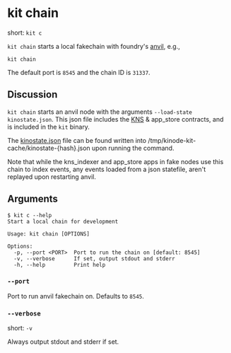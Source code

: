 # kit chain

short: `kit c`

`kit chain` starts a local fakechain with foundry's [anvil](https://github.com/foundry-rs/foundry/tree/master/crates/anvil), e.g.,

```
kit chain
```

The default port is `8545` and the chain ID is `31337`.

## Discussion

`kit chain` starts an anvil node with the arguments `--load-state kinostate.json`.
This json file includes the [KNS](https://github.com/kinode-dao/KNS) & app_store contracts, and is included in the `kit` binary.

The [kinostate.json](https://github.com/kinode-dao/kit/blob/master/src/chain/kinostate.json) file can be found written into /tmp/kinode-kit-cache/kinostate-{hash}.json upon running the command.

Note that while the kns_indexer and app_store apps in fake nodes use this chain to index events, any events loaded from a json statefile, aren't replayed upon restarting anvil.

## Arguments

```
$ kit c --help
Start a local chain for development

Usage: kit chain [OPTIONS]

Options:
  -p, --port <PORT>  Port to run the chain on [default: 8545]
  -v, --verbose      If set, output stdout and stderr
  -h, --help         Print help
```

### `--port`

Port to run anvil fakechain on.
Defaults to `8545`.

### `--verbose`

short: `-v`

Always output stdout and stderr if set.
